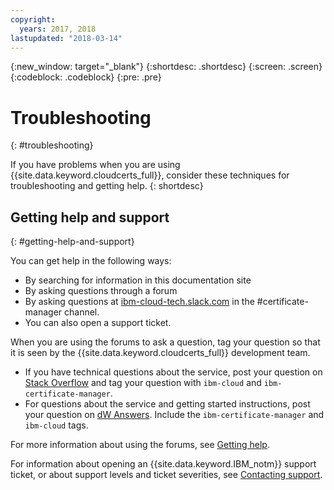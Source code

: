 ```yaml
---
copyright:
  years: 2017, 2018
lastupdated: "2018-03-14"
---
```

{:new_window: target="_blank"}
{:shortdesc: .shortdesc}
{:screen: .screen}
{:codeblock: .codeblock}
{:pre: .pre}

# Troubleshooting
{: #troubleshooting}

If you have problems when you are using {{site.data.keyword.cloudcerts_full}}, consider these techniques for troubleshooting and getting help.
{: shortdesc}

## Getting help and support
{: #getting-help-and-support}



You can get help in the following ways:
- By searching for information in this documentation site
- By asking questions through a forum
- By asking questions at [ibm-cloud-tech.slack.com](https://ibm-cloud-tech.slack.com) in the #certificate-manager channel.
- You can also open a support ticket.

When you are using the forums to ask a question, tag your question so that it is seen by the {{site.data.keyword.cloudcerts_full}} development team.

- If you have technical questions about the service, post your question on [Stack Overflow](http://stackoverflow.com/search?q=ibm-certificate-manager+ibm-cloud) and tag your question with `ibm-cloud` and `ibm-certificate-manager`.  
- For questions about the service and getting started instructions, post your question on [dW Answers](https://developer.ibm.com/answers/search.html?f=&type=question&q=ibm-certificate-manager&q=ibm-cloud). Include the `ibm-certificate-manager` and `ibm-cloud` tags.

For more information about using the forums, see [Getting help](https://console.bluemix.net/docs/support/index.html#getting-help).

For information about opening an {{site.data.keyword.IBM_notm}} support ticket, or about support levels and ticket severities, see [Contacting support](https://console.bluemix.net/docs/support/index.html#contacting-support).

